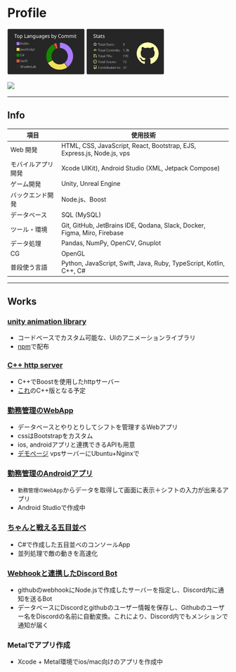 # Profile

<p align="left"> 
  <img alt="Top Langs" width="35%"src="https://raw.githubusercontent.com/Matuyuhi/Matuyuhi/main/profile-summary-card-output/apprentice/2-most-commit-language.svg" />
  <img alt="github stats" width="35%" src="https://raw.githubusercontent.com/Matuyuhi/Matuyuhi/main/profile-summary-card-output/apprentice/3-stats.svg" />
</p>

![](https://github-profile-trophy.vercel.app/?username=Matuyuhi&theme=gruvbox&count_private=true&no-frame=true&column=5&rank=-C)

---

## Info

| 項目                           | 使用技術                                                        |
|-------------------------------|-----------------------------------------------------------------|
| Web 開発                        | HTML, CSS, JavaScript, React, Bootstrap, EJS, Express.js, Node.js, vps | 
| モバイルアプリ開発              | Xcode UIKit), Android Studio (XML, Jetpack Compose)           | 
| ゲーム開発                     | Unity, Unreal Engine          |
| バックエンド開発                | Node.js、Boost|
| データベース                    | SQL (MySQL) |
| ツール・環境                    | Git, GitHub, JetBrains IDE, Qodana, Slack, Docker, Figma, Miro, Firebase   | 
| データ処理                      | Pandas, NumPy, OpenCV, Gnuplot                             |
| CG                            | OpenGL |
| 普段使う言語                    | Python, JavaScript, Swift, Java, Ruby, TypeScript, Kotlin, C++, C#   | 
---

## Works

### [unity animation library](https://github.com/Matuyuhi/AnimationPro)
- コードベースでカスタム可能な、UIのアニメーションライブラリ
- [npm](https://www.npmjs.com/package/com.matuyuhi.animationpro)で配布

### [C++ http server](https://github.com/Matuyuhi/cpp-http-server)
- C++でBoostを使用したhttpサーバー
- [これ](https://github.com/Matuyuhi/shiftapp_web)のC++版となる予定

### [勤務管理のWebApp](https://github.com/Matuyuhi/shiftapp_web)
- データベースとやりとりしてシフトを管理するWebアプリ
- cssはBootstrapをカスタム
- ios, androidアプリと連携できるAPIも用意
- [デモページ](https://yuhi.tokyo/demo/shift) vpsサーバーにUbuntu+Nginxで
### [勤務管理のAndroidアプリ](https://github.com/Matuyuhi/shiftapp_android)
- `勤務管理のWebApp`からデータを取得して画面に表示＋シフトの入力が出来るアプリ
- Android Studioで作成中

### [ちゃんと戦える五目並べ](https://github.com/Matuyuhi/gomokuApp)
- C#で作成した五目並べのコンソールApp
- 並列処理で敵の動きを高速化

### [Webhookと連携したDiscord Bot](https://github.com/Matuyuhi/DiscordBot_webhook)
- githubのwebhookにNode.jsで作成したサーバーを指定し、Discord内に通知を送るBot
- データベースにDiscordとgithubのユーザー情報を保存し、Githubのユーザー名をDiscordの名前に自動変換。これにより、Discord内でもメンションで通知が届く

### Metalでアプリ作成
- Xcode + Metal環境でios/mac向けのアプリを作成中
